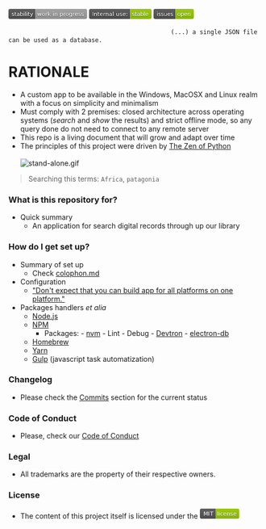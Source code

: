 ![stability-workinprogress](images/477405737-stability_work_in_progress.png)
![internaluse-green](images/3847436881-internal_use_stable.png)
![issues-open](images/2944199103-issues_open.png)

                                                 (...) a single JSON file can be used as a database.

# RATIONALE #
* A custom app to be available in the Windows, MacOSX  and Linux realm with a focus on simplicity and minimalism
* Must comply with 2 premises: closed architecture across operating systems (_search_ and _show_ the results) and strict offline mode, so any query done do not need to connect to any remote server
* This repo is a living document that will grow and adapt over time
* The principles of this project were driven by [The Zen of Python](https://en.wikipedia.org/wiki/Zen_of_Python)
<br> </br>
![stand-alone.gif](https://lh4.googleusercontent.com/BNzgl3yg31sJsItuJJ0FqNOr7yteXttYWKo33KMf_X0CKtLGA_bTdbho4Pl9EYuW1-E=w2400)
> Searching this terms: `Africa`, `patagonia`

### What is this repository for? ###

* Quick summary
    - An application for search digital records through up our library

### How do I get set up? ###

* Summary of set up
    - Check [colophon.md](Colophon.md)
* Configuration
    - ["Don't expect that you can build app for all platforms on one platform."](https://www.electron.build/multi-platform-build)
* Packages handlers _et alia_
    - [Node.js](https://nodejs.org/)
    - [NPM](https://www.npmjs.com/)
        + Packages:
              - [nvm](https://github.com/creationix/nvm)
              - Lint
              - Debug
              - [Devtron](https://github.com/electron/devtron)
              - [electron-db](https://github.com/alexiusacademia/electron-db)
    - [Homebrew](https://brew.sh/)
    - [Yarn](https://yarnpkg.com/)
    - [Gulp](https://gulpjs.com) (javascript task automatization)

### Changelog ###

* Please check the [Commits](https://github.com/imhicihu/Biblio-search/commits/master) section for the current status

### Code of Conduct

* Please, check our [Code of Conduct](code_of_conduct.md)

### Legal ###

* All trademarks are the property of their respective owners.

### License ###

* The content of this project itself is licensed under the ![MIT Licence](images/2049852260-MIT-license-green.png) 
